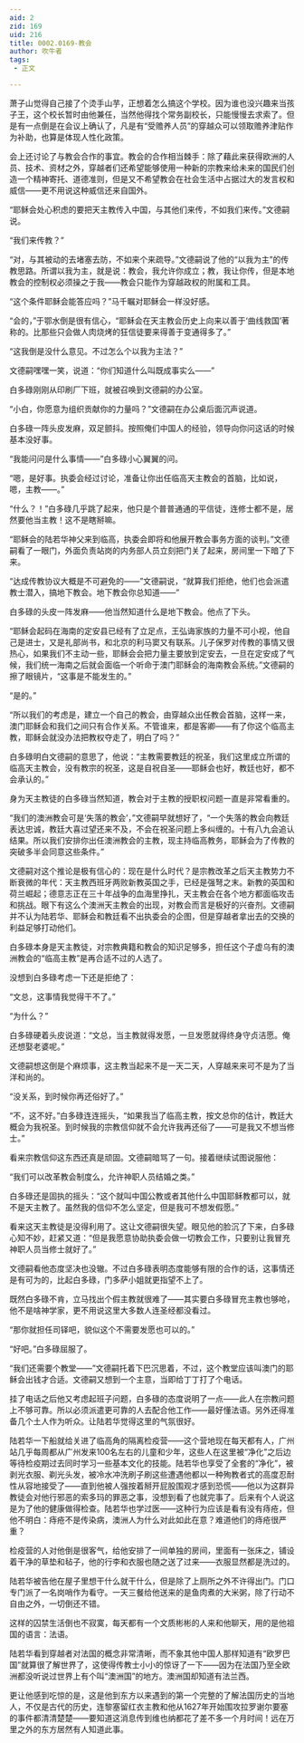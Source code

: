 ```yaml
---
aid: 2
zid: 169
uid: 216
title: 0002.0169-教会
author: 吹牛者
tags: 
 - 正文

---
```




  萧子山觉得自己接了个烫手山芋，正想着怎么搞这个学校。因为谁也没兴趣来当孩子王，这个校长暂时由他兼任，当然他得找个常务副校长，只能慢慢去求索了。但是有一点倒是在会议上确认了，凡是有“受赡养人员”的穿越众可以领取赡养津贴作为补助，也算是体现人性化政策。

  会上还讨论了与教会合作的事宜。教会的合作相当棘手：除了藉此来获得欧洲的人员、技术、资材之外，穿越者们还希望能够使用一种新的宗教来给未来的国民们创造一个精神寄托、道德准则，但是又不希望教会在社会生活中占据过大的发言权和威信——更不用说这种威信还来自国外。

  “耶稣会处心积虑的要把天主教传入中国，与其他们来传，不如我们来传。”文德嗣说。

  “我们来传教？”

  “对，与其被动的去堵塞去防，不如来个来疏导。”文德嗣说了他的“以我为主”的传教思路。所谓以我为主，就是说：教会，我允许你成立；教，我让你传，但是本地教会的控制权必须操之于我——教会只能作为穿越政权的附属和工具。

  “这个条件耶稣会能答应吗？”马千瞩对耶稣会一样没好感。

  “会的，”于鄂水倒是很有信心，“耶稣会在天主教会历史上向来以善于‘曲线救国’著称的。比那些只会做人肉烧烤的狂信徒要来得善于变通得多了。”

  “这我倒是没什么意见。不过怎么个以我为主法？”

  文德嗣嘿嘿一笑，说道：“你们知道什么叫既成事实么——”

  白多碌刚刚从印刷厂下班，就被召唤到文德嗣的办公室。

  “小白，你愿意为组织贡献你的力量吗？”文德嗣在办公桌后面沉声说道。

  白多碌一阵头皮发麻，双足颤抖。按照俺们中国人的经验，领导向你问这话的时候基本没好事。

  “我能问问是什么事情——”白多碌小心翼翼的问。

  “嗯，是好事。执委会经过讨论，准备让你出任临高天主教会的首脑，比如说，嗯，主教——。”

  “什么？！”白多碌几乎跳了起来，他只是个普普通通的平信徒，连修士都不是，居然要他当主教！这不是瞎掰嘛。

  “耶稣会的陆若华神父来到临高，执委会即将和他展开教会事务方面的谈判。”文德嗣看了一眼门，外面负责站岗的内务部人员立刻把门关了起来，房间里一下暗了下来。

  “达成传教协议大概是不可避免的——”文德嗣说，“就算我们拒绝，他们也会派遣教士潜入，搞地下教会。地下教会你总知道——”

  白多碌的头皮一阵发麻——他当然知道什么是地下教会。他点了下头。

  “耶稣会起码在海南的定安县已经有了立足点，王弘诲家族的力量不可小视，他自己是进士，又是礼部尚书，和北京的利马窦又有联系。儿子保罗对传教的事情又很热心，如果我们不主动一些，耶稣会会把力量主要放到定安去，一旦在定安成了气候，我们统一海南之后就会面临一个听命于澳门耶稣会的海南教会系统。”文德嗣的擦了眼镜片，“这事是不能发生的。”

  “是的。”

  “所以我们的考虑是，建立一个自己的教会，由穿越众出任教会首脑，这样一来，澳门耶稣会和我们之间只有合作关系。不管谁来，都是客卿——有了你这个临高主教，耶稣会就没办法把教权夺走了，明白了吗？”

  白多碌明白文德嗣的意思了，他说：“主教需要教廷的祝圣，我们这里成立所谓的临高天主教会，没有教宗的祝圣，这是自祝自圣——耶稣会也好，教廷也好，都不会承认的。”

  身为天主教徒的白多碌当然知道，教会对于主教的授职权问题一直是非常看重的。

  “我们的澳洲教会可是‘失落的教会’，”文德嗣早就想好了，“一个失落的教会向教廷表达忠诚，教廷大喜过望还来不及，不会在祝圣问题上多纠缠的。十有八九会追认结果。所以我们安排你出任澳洲教会的主教，现主持临高教务，耶稣会为了传教的突破多半会同意这些条件。”

  文德嗣对这个推论是极有信心的：现在是什么时代？是宗教改革之后天主教势力不断衰微的年代：天主教西班牙两败新教英国之手，已经是强弩之末。新教的英国和荷兰崛起；德意志正在三十年战争的血海里挣扎，天主教会在各个地方都面临攻击和挑战。眼下有这么个澳洲天主教会的出现，对教会而言是极好的兴奋剂。文德嗣并不认为陆若华、耶稣会和教廷看不出执委会的企图，但是穿越者拿出去的交换的利益足够打动他们。

  白多碌本身是天主教徒，对宗教典籍和教会的知识足够多，担任这个子虚乌有的澳洲教会的“临高主教”是再合适不过的人选了。

  没想到白多碌考虑一下还是拒绝了：

  “文总，这事情我觉得干不了。”

  “为什么？”

  白多碌硬着头皮说道：“文总，当主教就得发愿，一旦发愿就得终身守贞洁愿。俺还想娶老婆呢。”

  文德嗣想这倒是个麻烦事，这主教当起来不是一天二天，人穿越来来可不是为了当洋和尚的。

  “没关系，到时候你再还俗好了。”

  “不，这不好。”白多碌连连摇头，“如果我当了临高主教，按文总你的估计，教廷大概会为我祝圣。到时候我的宗教信仰就不会允许我再还俗了——可是我又不想当修士。”

  看来宗教信仰这东西还真是顽固。文德嗣暗骂了一句。接着继续试图说服他：

  “我们可以改革教会制度么，允许神职人员结婚之类。”

  白多碌还是固执的摇头：“这个就叫中国公教或者其他什么中国耶稣教都可以，就不是天主教了。虽然我的信仰不怎么坚定，但是我可不想发假愿。”

  看来这天主教徒是没得利用了。这让文德嗣很失望。眼见他的脸沉了下来，白多碌心知不妙，赶紧又道：“但是我愿意协助执委会做一切教会工作，只要别让我冒充神职人员当修士就好了。”

  文德嗣看他态度坚决也没辙。不过白多碌表明态度能够有限的合作的话，这事情还是有可为的，比起白多碌，门多萨小姐就更指望不上了。

  既然白多碌不肯，立马找出个假主教就很难了——其实要白多碌冒充主教也够呛，他不是啥神学家，更不用说这里大多数人连圣经都没看过。

  “那你就担任司铎吧，貌似这个不需要发愿也可以的。”

  “好吧。”白多碌屈服了。

  “我们还需要个教堂——”文德嗣托着下巴沉思着，不过，这个教堂应该叫澳门的耶稣会出钱才合适。文德嗣又想到一个主意，当即给丁丁打了个电话。

  挂了电话之后他又考虑起班子问题，白多碌的态度说明了一点——此人在宗教问题上不够可靠。所以必须派遣更可靠的人去配合他工作——最好懂法语。另外还得准备几个土人作为听众。让陆若华觉得这里的气氛很好。

  陆若华一下船就给关进了临高角的隔离检疫营——这个营地现在每天都有人，广州站几乎每周都从广州发来100名左右的儿童和少年，这些人在这里被“净化”之后边等待检疫期过去同时学习一些基本文化的技能。陆若华也享受了全套的“净化”，被剥光衣服、剃光头发，被冷水冲洗刷子刷这些遭遇他都以一种殉教者式的高度忍耐性从容地接受了——直到他被人强按着掰开屁股围观才感到恐慌——他以为这群异教徒会对他行邪恶的索多玛的罪恶之事，没想到看了也就完事了。后来有个人说这是为了他的健康做得检查。陆若华也学过医——这种行为应该是看有没有痔疮，但他不明白：痔疮不是传染病，澳洲人为什么对此如此在意？难道他们的痔疮很严重？

  检疫营的人对他倒是很客气，给他安排了一间单独的房间，里面有一张床之，铺设着干净的草垫和毡子，他的行李和衣服也随之送了过来——衣服显然都是洗过的。

  陆若华被告他在屋子里想干什么就干什么，但是除了上厕所之外不许得出门。门口专门派了一名岗哨作为看守。一天三餐给他送来的是鱼肉煮的大米粥，除了行动不自由之外，一切倒还不错。

  这样的囚禁生活倒也不寂寞，每天都有一个文质彬彬的人来和他聊天，用的是他祖国的语言：法语。

  陆若华看到穿越者对法国的概念非常清晰，而不象其他中国人那样知道有“欧罗巴国”就算很了解世界了，这使得传教士小小的惊讶了一下——因为在法国乃至全欧洲都没听说过世界上有个叫“澳洲国”的地方。澳洲国却知道有法兰西。

  更让他感到吃惊的是，这是他到东方以来遇到的第一个完整的了解法国历史的当地人，不仅是古代的历史，连黎塞留红衣主教和他从1627年开始围攻拉罗谢尔要塞的事件都清清楚楚——要知道这消息传到维也纳都花了差不多一个月时间！远在万里之外的东方居然有人知道此事。



